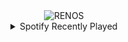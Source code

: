 <div align="center">
<picture>
    <source media="(prefers-color-scheme: dark)" srcset="https://i.ibb.co/ZNST633/output-gif.gif">
    <source media="(prefers-color-scheme: light)" srcset="https://i.ibb.co/ZNST633/output-gif.gif">
    <img alt="RENOS" src="https://i.ibb.co/ZNST633/output-gif.gif">
</picture>
<details>
<summary>Spotify Recently Played</summary>
<img src="https://spotify-recently-played-readme.vercel.app/api?user=31d6d6zerc5ct6kck32na2ozsqf4&unique=1&width=400" alt="Spotify" />
</details>
</div>

<!-- Image deletion URL: https://ibb.co/LvrpzMM/b320c80ad50e25b1f68ac5185afcff55 -->